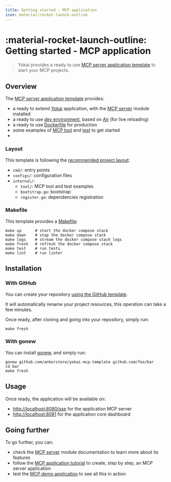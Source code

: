 ```yaml
---
title: Getting started - MCP application
icon: material/rocket-launch-outline
---
```


# :material-rocket-launch-outline: Getting started - MCP application

> Yokai provides a ready to use [MCP server application template](https://github.com/ankorstore/yokai-mcp-template) to start your MCP projects.

## Overview

The [MCP server application template](https://github.com/ankorstore/yokai-mcp-template)  provides:

- a ready to extend [Yokai](https://github.com/ankorstore/yokai) application, with the [MCP server](../modules/fxmcpserver.md) module installed
- a ready to use [dev environment](https://github.com/ankorstore/yokai-http-template/blob/main/docker-compose.yaml), based on [Air](https://github.com/air-verse/air) (for live reloading)
- a ready to use [Dockerfile](https://github.com/ankorstore/yokai-http-template/blob/main/Dockerfile) for production
- some examples of [MCP tool](https://github.com/ankorstore/yokai-mcp-template/blob/main/internal/tool/example.go) and [test](https://github.com/ankorstore/yokai-mcp-template/blob/main/internal/tool/example_test.go) to get started
- 
### Layout

This template is following the [recommended project layout](https://go.dev/doc/modules/layout#server-project):

- `cmd/`: entry points
- `configs/`: configuration files
- `internal/`:
	- `tool/`: MCP tool and test examples
	- `bootstrap.go`: bootstrap
	- `register.go`: dependencies registration

### Makefile

This template provides a [Makefile](https://github.com/ankorstore/yokai-http-template/blob/main/Makefile):

```
make up      # start the docker compose stack
make down    # stop the docker compose stack
make logs    # stream the docker compose stack logs
make fresh   # refresh the docker compose stack
make test    # run tests
make lint    # run linter
```

## Installation

### With GitHub

You can create your repository [using the GitHub template](https://github.com/new?template_name=yokai-mcp-template&template_owner=ankorstore).

It will automatically rename your project resources, this operation can take a few minutes.

Once ready, after cloning and going into your repository, simply run:

```shell
make fresh
```

### With gonew

You can install [gonew](https://go.dev/blog/gonew), and simply run:

```shell
gonew github.com/ankorstore/yokai-mcp-template github.com/foo/bar
cd bar
make fresh
```

## Usage

Once ready, the application will be available on:

- [http://localhost:8080/sse](http://localhost:8080/sse) for the application MCP server
- [http://localhost:8081](http://localhost:8081) for the application core dashboard

## Going further

To go further, you can:

- check the [MCP server](../modules/fxmcpserver.md) module documentation to learn more about its features
- follow the [MCP application tutorial](../tutorials/mcp-application.md) to create, step by step, an MCP server application
- test the [MCP demo application](../demos/mcp-application.md) to see all this in action
